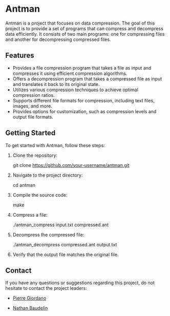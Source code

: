 # Antman

Antman is a project that focuses on data compression. The goal of this project is to provide a set of programs that can compress and decompress data efficiently. It consists of two main programs: one for compressing files and another for decompressing compressed files.

## Features

- Provides a file compression program that takes a file as input and compresses it using efficient compression algorithms.
- Offers a decompression program that takes a compressed file as input and translates it back to its original state.
- Utilizes various compression techniques to achieve optimal compression ratios.
- Supports different file formats for compression, including text files, images, and more.
- Provides options for customization, such as compression levels and output file formats.

## Getting Started

To get started with Antman, follow these steps:

1. Clone the repository:

    git clone https://github.com/your-username/antman.git

2. Navigate to the project directory:

    cd antman

3. Compile the source code:

    make

4. Compress a file:

    ./antman_compress input.txt compressed.ant

5. Decompress the compressed file:

    ./antman_decompress compressed.ant output.txt

6. Verify that the output file matches the original file.

## Contact

If you have any questions or suggestions regarding this project, do not hesitate to contact the project leaders:

* [Pierre Giordano](https://github.com/giordano-pierre)

* [Nathan Baudelin](https://github.com/nathanbaudelin)